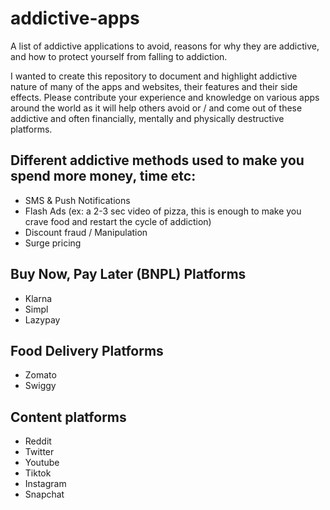 # addictive-apps
A list of addictive applications to avoid, reasons for why they are addictive, and how to protect yourself from falling to addiction.

I wanted to create this repository to document and highlight addictive nature of many of the apps and websites, their features and their side effects. Please contribute your experience and knowledge on various apps around the world as it will help others avoid or / and come out of these addictive and often financially, mentally and physically destructive platforms.


## Different addictive methods used to make you spend more money, time etc:

- SMS & Push Notifications
- Flash Ads (ex: a 2-3 sec video of pizza, this is enough to make you crave food and restart the cycle of addiction)
- Discount fraud / Manipulation
- Surge pricing

## Buy Now, Pay Later (BNPL) Platforms

- Klarna
- Simpl
- Lazypay

## Food Delivery Platforms

- Zomato
- Swiggy

## Content platforms

- Reddit
- Twitter
- Youtube
- Tiktok
- Instagram
- Snapchat
